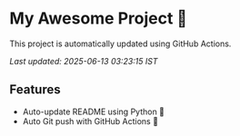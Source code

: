 # My Awesome Project 🚀

This project is automatically updated using GitHub Actions.

_Last updated: 2025-06-13 03:23:15 IST_

## Features
- Auto-update README using Python 🐍
- Auto Git push with GitHub Actions 🤖
